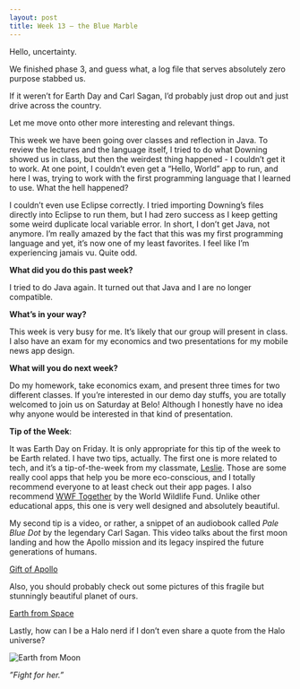 ```yaml
--- 
layout: post 
title: Week 13 – the Blue Marble
--- 
```

Hello, uncertainty.


We finished phase 3, and guess what, a log file that serves absolutely zero purpose stabbed us.


If it weren’t for Earth Day and Carl Sagan, I’d probably just drop out and just drive across the country.


Let me move onto other more interesting and relevant things.


This week we have been going over classes and reflection in Java. To review the lectures and the language itself, I tried to do what Downing showed us in class, but then the weirdest thing happened - I couldn’t get it to work. At one point, I couldn’t even get a “Hello, World” app to run, and here I was, trying to work with the first programming language that I learned to use. What the hell happened?

I couldn’t even use Eclipse correctly. I tried importing Downing’s files directly into Eclipse to run them, but I had zero success as I keep getting some weird duplicate local variable error. In short, I don’t get Java, not anymore. I’m really amazed by the fact that this was my first programming language and yet, it’s now one of my least favorites. I feel like I’m experiencing jamais vu. Quite odd.

**What did you do this past week?** 

I tried to do Java again. It turned out that Java and I are no longer compatible.

 
**What’s in your way?** 
 
This week is very busy for me. It’s likely that our group will present in class. I also have an exam for my economics and two presentations for my mobile news app design.
 
**What will you do next week?** 
 
Do my homework, take economics exam, and present three times for two different classes. If you’re interested in our demo day stuffs, you are totally welcomed to join us on Saturday at Belo! Although I honestly have no idea why anyone would be interested in that kind of presentation.
 
 
**Tip of the Week**:  
 
It was Earth Day on Friday. It is only appropriate for this tip of the week to be Earth related. I have two tips, actually. The first one is more related to tech, and it’s a tip-of-the-week from my classmate, [Leslie]( http://leslierice.github.io/2016/04/17/Week-12.html). Those are some really cool apps that help you be more eco-conscious, and I totally recommend everyone to at least check out their app pages. I also recommend [WWF Together]( https://itunes.apple.com/us/app/wwf-together/id581920331) by the World Wildlife Fund. Unlike other educational apps, this one is very well designed and absolutely beautiful. 

My second tip is a video, or rather, a snippet of an audiobook called *Pale Blue Dot* by the legendary Carl Sagan. This video talks about the first moon landing and how the Apollo mission and its legacy inspired the future generations of humans.


[Gift of Apollo]( https://www.youtube.com/watch?v=8Xtly-dpBeA)

Also, you should probably check out some pictures of this fragile but stunningly beautiful planet of ours.

[Earth from Space]( https://www.bing.com/images/search?q=NASA%20Earth%20from%20space&FORM=O1HV1)

Lastly, how can I be a Halo nerd if I don’t even share a quote from the Halo universe?

![Earth from Moon]( http://plzcdn.com/ZillaIMG/214a66f8605ab50ab29dc0da73236591_1350996718.jpg)

*”Fight for her.”*
